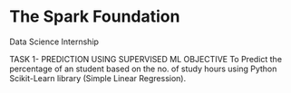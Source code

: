 # **The Spark Foundation**
Data Science Internship

TASK 1- PREDICTION USING SUPERVISED ML
OBJECTIVE
To Predict the percentage of an student based on the no. of study hours using Python Scikit-Learn library (Simple Linear Regression).
